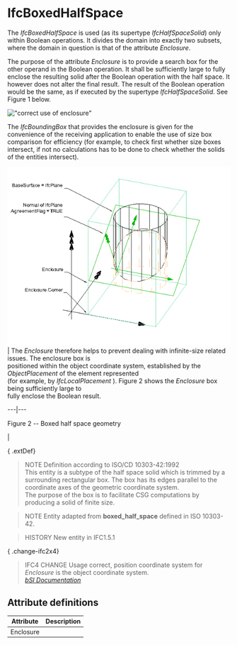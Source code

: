 IfcBoxedHalfSpace
=================
The _IfcBoxedHalfSpace_ is used (as its supertype _IfcHalfSpaceSolid_) only
within Boolean operations. It divides the domain into exactly two subsets,
where the domain in question is that of the attribute _Enclosure_.  
  
The purpose of the attribute _Enclosure_ is to provide a search box for the
other operand in the Boolean operation. It shall be sufficiently large to
fully enclose the resulting solid after the Boolean operation with the half
space. It however does not alter the final result. The result of the Boolean
operation would be the same, as if executed by the supertype
_IfcHalfSpaceSolid_. See Figure 1 below.  
  
!["correct use of enclosure"](../figures/ifcboxedhalfspace_01.png "Figure 1 --
Boxed half space operands")  
  
The _IfcBoundingBox_ that provides the enclosure is given for the convenience
of the receiving application to enable the use of size box comparison for
efficiency (for example, to check first whether size boxes intersect, if not
no calculations has to be done to check whether the solids of the entities
intersect).  
  
  
  
![boxed half space](../figures/ifcboxedhalfspace-layout1.png)  
| The _Enclosure_ therefore helps to prevent dealing with infinite-size
related issues. The enclosure box is  
positioned within the object coordinate system, established by the
_ObjectPlacement_ of the element represented  
(for example, by _IfcLocalPlacement_ ). Figure 2 shows the _Enclosure_ box
being sufficiently large to  
fully enclose the Boolean result.  
  
---|---  
  
  
  

Figure 2 -- Boxed half space geometry

  
  
|  
  
  
  
  
  
  
{ .extDef}  
> NOTE  Definition according to ISO/CD 10303-42:1992  
> This entity is a subtype of the half space solid which is trimmed by a
> surrounding rectangular box. The box has its edges parallel to the
> coordinate axes of the geometric coordinate system.  
> The purpose of the box is to facilitate CSG computations by producing a
> solid of finite size.  
  
> NOTE  Entity adapted from **boxed_half_space** defined in ISO 10303-42.  
  
> HISTORY  New entity in IFC1.5.1  
  
{ .change-ifc2x4}  
> IFC4 CHANGE  Usage correct, position coordinate system for _Enclosure_ is
> the object coordinate system.  
[ _bSI
Documentation_](https://standards.buildingsmart.org/IFC/DEV/IFC4_2/FINAL/HTML/schema/ifcgeometricmodelresource/lexical/ifcboxedhalfspace.htm)


Attribute definitions
---------------------
| Attribute   | Description   |
|-------------|---------------|
| Enclosure   |               |

